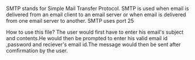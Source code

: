 
SMTP stands for Simple Mail Transfer Protocol. SMTP is used when email is delivered from an email client to an email server or when email is delivered from one email server to another. SMTP uses port 25


How to use this file?
The user would first have to enter his email's subject and contents.He would then be prompted to enter his valid email id ,password and reciever's email id.The message would then be sent after comfirmation by the user.
    
